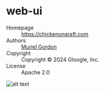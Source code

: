 # web-ui

<dl>
  <dt>Homepage</dt><dd><a href="[https://chickenonaraft.com/]</a></dd>
  <dt>Homepage</dt><dd><a href="https://chickenonaraft.com">https://chickenonaraft.com</a></dd>
  <dt>Authors</dt><dd><a href="mailto:example@google.com">Muriel Gordon</a></dd>
  <dt>Copyright</dt><dd>Copyright © 2024 Gloogle, Inc.</dd>
  <dt>License</dt><dd>Apache 2.0</dd>
</dl> 

![alt text](https://qph.cf2.quoracdn.net/main-qimg-0c200af3743e438118157e17e67ad0a5.webp)

